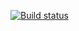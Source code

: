[![Build status](https://ci.appveyor.com/api/projects/status/oav790fritmtc1yd?svg=true)](https://ci.appveyor.com/project/DaryaPridius/api)